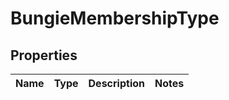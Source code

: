 
# BungieMembershipType

## Properties
Name | Type | Description | Notes
------------ | ------------- | ------------- | -------------



